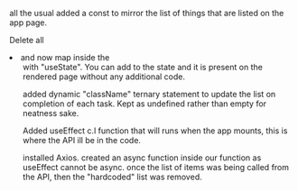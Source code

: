 all the usual
added a const to mirror the list of things that are listed on the app page.

Delete all <li> and now map inside the <ul> with "useState". You can add to the state and it is present on the rendered page without any additional code.

added dynamic "className" ternary statement to update the list on completion of each task. Kept as undefined rather than empty for neatness sake.

Added useEffect c.l function that will runs when the app mounts, this is where the API ill be in the code.

installed Axios.
created an async function inside our function as useEffect cannot be async.
once the list of items was being called from the API, then the "hardcoded" list was removed.
